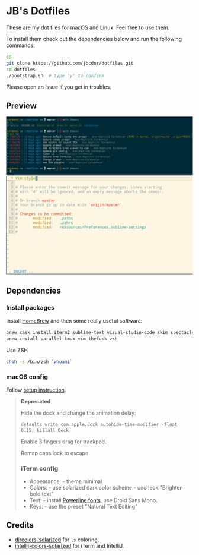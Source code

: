 # JB's Dotfiles

These are my dot files for macOS and Linux. Feel free to use them.

To install them check out the dependencies below and run the following commands:

```bash
cd
git clone https://github.com/jbcdnr/dotfiles.git
cd dotfiles
./bootstrap.sh  # type 'y' to confirm
```

Please open an issue if you get in troubles.

## Preview

![](./docs/prompt_and_git.png)
![](./docs/vim.png)

## Dependencies

### Install packages

Install [HomeBrew](https://brew.sh/) and then some really useful software:

```bash
brew cask install iterm2 sublime-text visual-studio-code skim spectacle
brew install parallel tmux vim thefuck zsh
```

Use ZSH

```bash
chsh -s /bin/zsh `whoami`
```

### macOS config

Follow [setup instruction](macos-setup.md). 

> **Deprecated**
> 
> Hide the dock and change the animation delay:
> 
> ```
> defaults write com.apple.dock autohide-time-modifier -float 0.15; killall Dock
> ```
> 
> Enable 3 fingers drag for trackpad.
> 
> Remap caps lock to escape.
> 
> ### iTerm config
> 
> - Appearance:
>       - theme minimal
> - Colors:
>       - use solarized dark color scheme
>       - uncheck "Brighten bold text"
> - Text:
>       - install [Powerline fonts](https://github.com/powerline/fonts), use Droid Sans Mono.
> - Keys:
>       - use the preset "Natural Text Editing"

## Credits

- [dircolors-solarized](https://github.com/seebi/dircolors-solarized) for `ls` coloring,
- [intellij-colors-solarized](https://github.com/jkaving/intellij-colors-solarized) for iTerm and IntelliJ.
